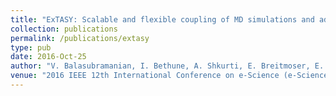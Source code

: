```yaml
---
title: "ExTASY: Scalable and flexible coupling of MD simulations and advanced sampling techniques"
collection: publications
permalink: /publications/extasy
type: pub
date: 2016-Oct-25
author: "V. Balasubramanian, I. Bethune, A. Shkurti, E. Breitmoser, E. Hruska, C. Clementi, C. Laughton and S. Jha"
venue: "2016 IEEE 12th International Conference on e-Science (e-Science)"
---
```


